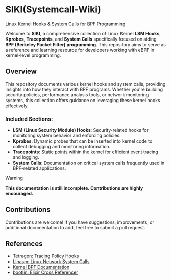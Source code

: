 # SIKI(Systemcall-Wiki)

Linux Kernel Hooks & System Calls for BPF Programming

Welcome to **SIKI**, a comprehensive collection of Linux Kernel **LSM Hooks**, **Kprobes**, **Tracepoints**, and **System Calls** specifically focused on aiding **BPF (Berkeley Packet Filter) programming**. This repository aims to serve as a reference and learning resource for developers working with eBPF in kernel-level programming.

## Overview

This repository documents various kernel hooks and system calls, providing insights into how they interact with BPF programs. Whether you're building security policies, performance analysis tools, or network monitoring systems, this collection offers guidance on leveraging these kernel hooks effectively.

### Included Sections:

- **LSM (Linux Security Module) Hooks**: Security-related hooks for monitoring system behavior and enforcing policies.
- **Kprobes**: Dynamic probes that can be inserted into kernel code to collect debugging and monitoring information.
- **Tracepoints**: Static points within the kernel for efficient event tracing and logging.
- **System Calls**: Documentation on critical system calls frequently used in BPF-related applications.

> [!WARNING]  
> **This documentation is still incomplete. Contributions are highly encouraged.**

## Contributions

Contributions are welcome! If you have suggestions, improvements, or additional documentation to add, feel free to submit a pull request.

## References

- [Tetragon: Tracing Policy Hooks](https://tetragon.io/docs/concepts/tracing-policy/hooks/)
- [Linasm: Linux Network System Calls](https://linasm.sourceforge.net/docs/syscalls/network.php#socket)
- [Kernel BPF Documentation](https://docs.kernel.org/bpf/libbpf/program_types.html)
- [bootlin: Elixir Cross Referencer](https://elixir.bootlin.com/linux/v6.8/source/include/linux/lsm_hook_defs.h)
